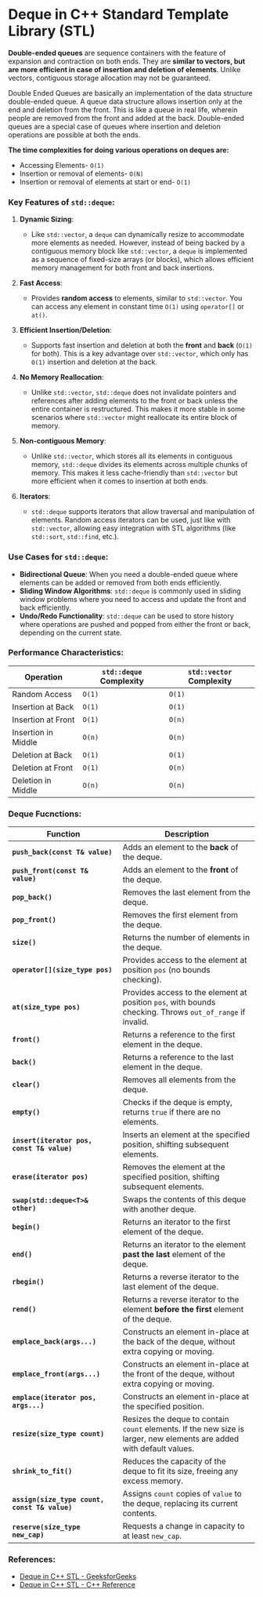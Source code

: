 # Deque in C++ Standard Template Library (STL)

**Double-ended queues** are sequence containers with the feature of expansion and contraction on both ends. They are **similar to vectors, but are more efficient in case of insertion and deletion of elements**. Unlike vectors, contiguous storage allocation may not be guaranteed. 

Double Ended Queues are basically an implementation of the data structure double-ended queue. A queue data structure allows insertion only at the end and deletion from the front. This is like a queue in real life, wherein people are removed from the front and added at the back. Double-ended queues are a special case of queues where insertion and deletion operations are possible at both the ends.

**The time complexities for doing various operations on deques are:**
* Accessing Elements- `O(1)`
* Insertion or removal of elements- `O(N)`
* Insertion or removal of elements at start or end- `O(1)`

### Key Features of `std::deque`:

1. **Dynamic Sizing**:
   - Like `std::vector`, a `deque` can dynamically resize to accommodate more elements as needed. However, instead of being backed by a contiguous memory block like `std::vector`, a `deque` is implemented as a sequence of fixed-size arrays (or blocks), which allows efficient memory management for both front and back insertions.

2. **Fast Access**:
   - Provides **random access** to elements, similar to `std::vector`. You can access any element in constant time `O(1)` using `operator[]` or `at()`.
   
3. **Efficient Insertion/Deletion**:
   - Supports fast insertion and deletion at both the **front** and **back** (`O(1)` for both). This is a key advantage over `std::vector`, which only has `O(1)` insertion and deletion at the back.
   
4. **No Memory Reallocation**:
   - Unlike `std::vector`, `std::deque` does not invalidate pointers and references after adding elements to the front or back unless the entire container is restructured. This makes it more stable in some scenarios where `std::vector` might reallocate its entire block of memory.
   
5. **Non-contiguous Memory**:
   - Unlike `std::vector`, which stores all its elements in contiguous memory, `std::deque` divides its elements across multiple chunks of memory. This makes it less cache-friendly than `std::vector` but more efficient when it comes to insertion at both ends.

6. **Iterators**:
   - `std::deque` supports iterators that allow traversal and manipulation of elements. Random access iterators can be used, just like with `std::vector`, allowing easy integration with STL algorithms (like `std::sort`, `std::find`, etc.).

### Use Cases for `std::deque`:
- **Bidirectional Queue**: When you need a double-ended queue where elements can be added or removed from both ends efficiently.
- **Sliding Window Algorithms**: `std::deque` is commonly used in sliding window problems where you need to access and update the front and back efficiently.
- **Undo/Redo Functionality**: `std::deque` can be used to store history where operations are pushed and popped from either the front or back, depending on the current state.

### Performance Characteristics:

| Operation               | `std::deque` Complexity | `std::vector` Complexity |
|-------------------------|-------------------------|--------------------------|
| Random Access           | `O(1)`                  | `O(1)`                   |
| Insertion at Back       | `O(1)`                  | `O(1)`                   |
| Insertion at Front      | `O(1)`                  | `O(n)`                   |
| Insertion in Middle     | `O(n)`                  | `O(n)`                   |
| Deletion at Back        | `O(1)`                  | `O(1)`                   |
| Deletion at Front       | `O(1)`                  | `O(n)`                   |
| Deletion in Middle      | `O(n)`                  | `O(n)`                   |

### Deque Fucnctions:

| **Function**                      | **Description**                                                                                      |
|-----------------------------------|------------------------------------------------------------------------------------------------------|
| **`push_back(const T& value)`**   | Adds an element to the **back** of the deque.                                                         |
| **`push_front(const T& value)`**  | Adds an element to the **front** of the deque.                                                        |
| **`pop_back()`**                  | Removes the last element from the deque.                                                              |
| **`pop_front()`**                 | Removes the first element from the deque.                                                             |
| **`size()`**                      | Returns the number of elements in the deque.                                                          |
| **`operator[](size_type pos)`**   | Provides access to the element at position `pos` (no bounds checking).                               |
| **`at(size_type pos)`**           | Provides access to the element at position `pos`, with bounds checking. Throws `out_of_range` if invalid. |
| **`front()`**                     | Returns a reference to the first element in the deque.                                                |
| **`back()`**                      | Returns a reference to the last element in the deque.                                                 |
| **`clear()`**                     | Removes all elements from the deque.                                                                  |
| **`empty()`**                     | Checks if the deque is empty, returns `true` if there are no elements.                                |
| **`insert(iterator pos, const T& value)`** | Inserts an element at the specified position, shifting subsequent elements.                         |
| **`erase(iterator pos)`**         | Removes the element at the specified position, shifting subsequent elements.                          |
| **`swap(std::deque<T>& other)`**  | Swaps the contents of this deque with another deque.                                                  |
| **`begin()`**                     | Returns an iterator to the first element of the deque.                                                |
| **`end()`**                       | Returns an iterator to the element **past the last** element of the deque.                            |
| **`rbegin()`**                    | Returns a reverse iterator to the last element of the deque.                                          |
| **`rend()`**                      | Returns a reverse iterator to the element **before the first** element of the deque.                  |
| **`emplace_back(args...)`**       | Constructs an element in-place at the back of the deque, without extra copying or moving.             |
| **`emplace_front(args...)`**      | Constructs an element in-place at the front of the deque, without extra copying or moving.            |
| **`emplace(iterator pos, args...)`** | Constructs an element in-place at the specified position.                                          |
| **`resize(size_type count)`**     | Resizes the deque to contain `count` elements. If the new size is larger, new elements are added with default values. |
| **`shrink_to_fit()`**             | Reduces the capacity of the deque to fit its size, freeing any excess memory.                         |
| **`assign(size_type count, const T& value)`** | Assigns `count` copies of `value` to the deque, replacing its current contents.                  |
| **`reserve(size_type new_cap)`**  | Requests a change in capacity to at least `new_cap`.                                                  |


### References:
* [Deque in C++ STL - GeeksforGeeks](https://www.geeksforgeeks.org/deque-cpp-stl/)
* [Deque in C++ STL - C++ Reference](https://en.cppreference.com/w/cpp/container/deque)
